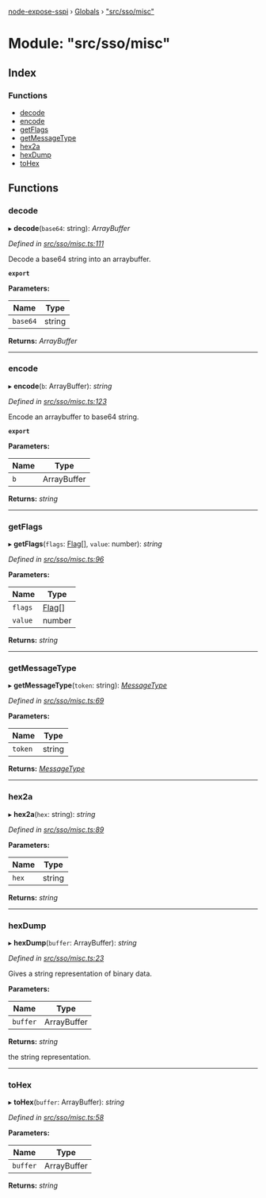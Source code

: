 [node-expose-sspi](../README.md) › [Globals](../globals.md) › ["src/sso/misc"](_src_sso_misc_.md)

# Module: "src/sso/misc"

## Index

### Functions

* [decode](_src_sso_misc_.md#decode)
* [encode](_src_sso_misc_.md#encode)
* [getFlags](_src_sso_misc_.md#getflags)
* [getMessageType](_src_sso_misc_.md#getmessagetype)
* [hex2a](_src_sso_misc_.md#hex2a)
* [hexDump](_src_sso_misc_.md#hexdump)
* [toHex](_src_sso_misc_.md#tohex)

## Functions

###  decode

▸ **decode**(`base64`: string): *ArrayBuffer*

*Defined in [src/sso/misc.ts:111](https://github.com/jlguenego/node-expose-sspi/blob/7ca1305/src/sso/misc.ts#L111)*

Decode a base64 string into an arraybuffer.

**`export`** 

**Parameters:**

Name | Type |
------ | ------ |
`base64` | string |

**Returns:** *ArrayBuffer*

___

###  encode

▸ **encode**(`b`: ArrayBuffer): *string*

*Defined in [src/sso/misc.ts:123](https://github.com/jlguenego/node-expose-sspi/blob/7ca1305/src/sso/misc.ts#L123)*

Encode an arraybuffer to base64 string.

**`export`** 

**Parameters:**

Name | Type |
------ | ------ |
`b` | ArrayBuffer |

**Returns:** *string*

___

###  getFlags

▸ **getFlags**(`flags`: [Flag](../interfaces/_src_sso_interfaces_.flag.md)[], `value`: number): *string*

*Defined in [src/sso/misc.ts:96](https://github.com/jlguenego/node-expose-sspi/blob/7ca1305/src/sso/misc.ts#L96)*

**Parameters:**

Name | Type |
------ | ------ |
`flags` | [Flag](../interfaces/_src_sso_interfaces_.flag.md)[] |
`value` | number |

**Returns:** *string*

___

###  getMessageType

▸ **getMessageType**(`token`: string): *[MessageType](_src_sso_interfaces_.md#messagetype)*

*Defined in [src/sso/misc.ts:69](https://github.com/jlguenego/node-expose-sspi/blob/7ca1305/src/sso/misc.ts#L69)*

**Parameters:**

Name | Type |
------ | ------ |
`token` | string |

**Returns:** *[MessageType](_src_sso_interfaces_.md#messagetype)*

___

###  hex2a

▸ **hex2a**(`hex`: string): *string*

*Defined in [src/sso/misc.ts:89](https://github.com/jlguenego/node-expose-sspi/blob/7ca1305/src/sso/misc.ts#L89)*

**Parameters:**

Name | Type |
------ | ------ |
`hex` | string |

**Returns:** *string*

___

###  hexDump

▸ **hexDump**(`buffer`: ArrayBuffer): *string*

*Defined in [src/sso/misc.ts:23](https://github.com/jlguenego/node-expose-sspi/blob/7ca1305/src/sso/misc.ts#L23)*

Gives a string representation of binary data.

**Parameters:**

Name | Type |
------ | ------ |
`buffer` | ArrayBuffer |

**Returns:** *string*

the string representation.

___

###  toHex

▸ **toHex**(`buffer`: ArrayBuffer): *string*

*Defined in [src/sso/misc.ts:58](https://github.com/jlguenego/node-expose-sspi/blob/7ca1305/src/sso/misc.ts#L58)*

**Parameters:**

Name | Type |
------ | ------ |
`buffer` | ArrayBuffer |

**Returns:** *string*
